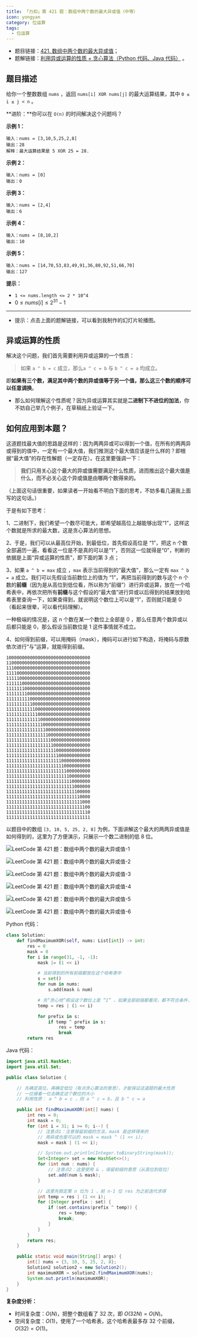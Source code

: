 ```yaml
---
title: 「力扣」第 421 题：数组中两个数的最大异或值（中等）
icon: yongyan
category: 位运算
tags:
  - 位运算
---
```


+ 题目链接：[421. 数组中两个数的最大异或值](https://leetcode-cn.com/problems/maximum-xor-of-two-numbers-in-an-array/)；
+ 题解链接：[利用异或运算的性质 + 贪心算法（Python 代码、Java 代码）](https://leetcode-cn.com/problems/maximum-xor-of-two-numbers-in-an-array/solution/li-yong-yi-huo-yun-suan-de-xing-zhi-tan-xin-suan-f/) 。



## 题目描述

给你一个整数数组 `nums` ，返回 `nums[i] XOR nums[j]` 的最大运算结果，其中 `0 ≤ i ≤ j < n` 。

**进阶：**你可以在 `O(n)` 的时间解决这个问题吗？

**示例 1：**

```
输入：nums = [3,10,5,25,2,8]
输出：28
解释：最大运算结果是 5 XOR 25 = 28.
```

**示例 2：**

```
输入：nums = [0]
输出：0
```

**示例 3：**

```
输入：nums = [2,4]
输出：6
```

**示例 4：**

```
输入：nums = [8,10,2]
输出：10
```

**示例 5：**

```
输入：nums = [14,70,53,83,49,91,36,80,92,51,66,70]
输出：127
```

**提示：**

- `1 <= nums.length <= 2 * 10^4`
- $0 \le nums[i] \le 2^{31} - 1$

---

+ 提示：点击上面的题解链接，可以看到我制作的幻灯片轮播图。

## 异或运算的性质

解决这个问题，我们首先需要利用异或运算的一个性质：

> 如果 `a ^ b = c` 成立，那么`a ^ c = b` 与 `b ^ c = a` 均成立。

即**如果有三个数，满足其中两个数的异或值等于另一个值，那么这三个数的顺序可以任意调换**。

+ 那么如何理解这个性质呢？因为异或运算其实就是**二进制下不进位的加法**，你不妨自己举几个例子，在草稿纸上验证一下。

## 如何应用到本题？

这道题找最大值的思路是这样的：因为两两异或可以得到一个值，在所有的两两异或得到的值中，一定有一个最大值，我们推测这个最大值应该是什么样的？即根据“最大值”的存在性解题（一定存在）。在这里要强调一下：

> **我们只用关心这个最大的异或值需要满足什么性质，进而推出这个最大值是什么，而不必关心这个异或值是由哪两个数得来的。**

（上面这句话很重要，如果读者一开始看不明白下面的思考，不妨多看几遍我上面写的这句话。）


于是有如下思考：

1、二进制下，我们希望一个数尽可能大，即希望越高位上越能够出现“1”，这样这个数就是所求的最大数，这是贪心算法的思想。

2、于是，我们可以从最高位开始，到最低位，首先假设高位是 “1”，把这 n 个数全部遍历一遍，看看这一位是不是真的可以是“1”，否则这一位就得是“0”，判断的依据是上面“异或运算的性质”，即下面的第 3 点；

3、如果 `a ^ b = max` 成立 ，`max` 表示当前得到的“最大值”，那么一定有 `max ^ b = a` 成立。我们可以先假设当前数位上的值为 “1”，再把当前得到的数与这个 n 个数的**前缀**（因为是从高位到低位看，所以称为“前缀”）进行异或运算，放在一个哈希表中，再依次把所有**前缀**与这个假设的“最大值”进行异或以后得到的结果放到哈希表里查询一下，如果查得到，就说明这个数位上可以是“1”，否则就只能是 0（看起来很晕，可以看代码理解）。

一种极端的情况是，这 n 个数在某一个数位上全部是 0 ，那么任意两个数异或以后都只能是 0，那么假设当前数位是 1 这件事情就不成立。

4、如何得到前缀，可以用掩码（mask），掩码可以进行如下构造，将掩码与原数依次进行“与”运算，就能得到前缀。

```shell
10000000000000000000000000000000
11000000000000000000000000000000
11100000000000000000000000000000
11110000000000000000000000000000
11111000000000000000000000000000
11111100000000000000000000000000
11111110000000000000000000000000
11111111000000000000000000000000
11111111100000000000000000000000
11111111110000000000000000000000
11111111111000000000000000000000
11111111111100000000000000000000
11111111111110000000000000000000
11111111111111000000000000000000
11111111111111100000000000000000
11111111111111110000000000000000
11111111111111111000000000000000
11111111111111111100000000000000
11111111111111111110000000000000
11111111111111111111000000000000
11111111111111111111100000000000
11111111111111111111110000000000
11111111111111111111111000000000
11111111111111111111111100000000
11111111111111111111111110000000
11111111111111111111111111000000
11111111111111111111111111100000
11111111111111111111111111110000
11111111111111111111111111111000
11111111111111111111111111111100
11111111111111111111111111111110
11111111111111111111111111111111
```

以题目中的数组  `[3, 10, 5, 25, 2, 8]` 为例，下面讲解这个最大的两两异或值是如何得到的，这里为了方便演示，只展示一个数二进制的低 8 位。

![LeetCode 第 421 题：数组中两个数的最大异或值-1](https://liweiwei1419.github.io/images/leetcode-solution/421-1.png)

![LeetCode 第 421 题：数组中两个数的最大异或值-2](https://liweiwei1419.github.io/images/leetcode-solution/421-2.png)

![LeetCode 第 421 题：数组中两个数的最大异或值-3](https://liweiwei1419.github.io/images/leetcode-solution/421-3.png)

![LeetCode 第 421 题：数组中两个数的最大异或值-4](https://liweiwei1419.github.io/images/leetcode-solution/421-4.png)

![LeetCode 第 421 题：数组中两个数的最大异或值-5](https://liweiwei1419.github.io/images/leetcode-solution/421-5.png)

![LeetCode 第 421 题：数组中两个数的最大异或值-6](https://liweiwei1419.github.io/images/leetcode-solution/421-6.png)


Python 代码：


```Python
class Solution:
    def findMaximumXOR(self, nums: List[int]) -> int:
        res = 0
        mask = 0
        for i in range(31, -1, -1):
            mask |= (1 << i)

            # 当前得到的所有前缀都放在这个哈希表中
            s = set()
            for num in nums:
                s.add(mask & num)

            # 先“贪心地”假设这个数位上是 “1” ，如果全部前缀都看完，都不符合条件，这个数位上就是 “0” 
            temp = res | (1 << i)

            for prefix in s:
                if temp ^ prefix in s:
                    res = temp
                    break
        return res
```

Java 代码：

```Java
import java.util.HashSet;
import java.util.Set;

public class Solution {

    // 先确定高位，再确定低位（有点贪心算法的意思），才能保证这道题的最大性质
    // 一位接着一位去确定这个数位的大小
    // 利用性质： a ^ b = c ，则 a ^ c = b，且 b ^ c = a

    public int findMaximumXOR(int[] nums) {
        int res = 0;
        int mask = 0;
        for (int i = 31; i >= 0; i--) {
            // 注意点1：注意保留前缀的方法，mask 是这样得来的
            // 用异或也是可以的 mask = mask ^ (1 << i);
            mask = mask | (1 << i);

            // System.out.println(Integer.toBinaryString(mask));
            Set<Integer> set = new HashSet<>();
            for (int num : nums) {
                // 注意点2：这里使用 & ，保留前缀的意思（从高位到低位）
                set.add(num & mask);
            }

            // 这里先假定第 n 位为 1 ，前 n-1 位 res 为之前迭代求得
            int temp = res | (1 << i);
            for (Integer prefix : set) {
                if (set.contains(prefix ^ temp)) {
                    res = temp;
                    break;
                }
            }
        }
        return res;
    }

    public static void main(String[] args) {
        int[] nums = {3, 10, 5, 25, 2, 8};
        Solution2 solution2 = new Solution2();
        int maximumXOR = solution2.findMaximumXOR(nums);
        System.out.println(maximumXOR);
    }
}
```

**复杂度分析：**

+ 时间复杂度：$O(N)$，把整个数组看了 $32$ 次，即 $O(32N) = O(N)$。
+ 空间复杂度：$O(1)$，使用了一个哈希表，这个哈希表最多存 $32$ 个前缀，$O(32)=O(1)$。